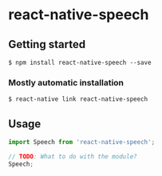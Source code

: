 # react-native-speech

## Getting started

`$ npm install react-native-speech --save`

### Mostly automatic installation

`$ react-native link react-native-speech`

## Usage
```javascript
import Speech from 'react-native-speech';

// TODO: What to do with the module?
Speech;
```
